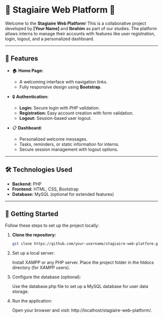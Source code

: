# 🌟 Stagiaire Web Platform 🌟

Welcome to the **Stagiaire Web Platform**! This is a collaborative project developed by **[Your Name]** and **Ibrahim** as part of our studies. The platform allows interns to manage their accounts with features like user registration, login, logout, and a personalized dashboard.

---

## 🎯 Features

- 🏠 **Home Page:**
  - A welcoming interface with navigation links.
  - Fully responsive design using **Bootstrap**.

- 🔒 **Authentication:**
  - **Login:** Secure login with PHP validation.
  - **Registration:** Easy account creation with form validation.
  - **Logout:** Session-based user logout.

- 📋 **Dashboard:**
  - Personalized welcome messages.
  - Tasks, reminders, or static information for interns.
  - Secure session management with logout options.

---

## 🛠️ Technologies Used

- **Backend:** PHP
- **Frontend:** HTML, CSS, Bootstrap
- **Database:** MySQL (optional for extended features)

---

## 🚀 Getting Started

Follow these steps to set up the project locally:

1. **Clone the repository:**
   ```bash
   git clone https://github.com/your-username/stagiaire-web-platform.git
    ```

2. Set up a local server:

    Install XAMPP or any PHP server.
    Place the project folder in the htdocs directory (for XAMPP users).

3. Configure the database (optional):

    Use the database.php file to set up a MySQL database for user data storage.

4. Run the application:

    Open your browser and visit: http://localhost/stagiaire-web-platform/.
